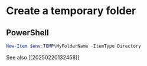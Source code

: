 # Create a temporary folder

## PowerShell

```powershell
New-Item $env:TEMP\MyFolderName -ItemType Directory
```

See also [[20250220132458]]

